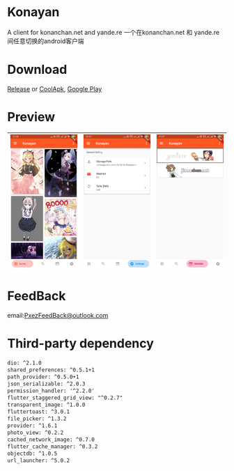 # Konayan
A client for konanchan.net and yande.re
一个在konanchan.net 和 yande.re 间任意切换的android客户端
# Download
[Release](https://github.com/Notsfsssf/Konayan/releases "Release")
or [CoolApk](https://www.coolapk.com/apk/222995),
[Google Play](https://play.google.com/store/apps/details?id=me.perol.play.konayan)
# Preview
|![homepreview.png Gif](homepreview.png "homepreview.png")|![settingpreview.png Gif](settingpreview.png "settingpreview.png")|![websitepreview.png Gif](websitepreview.png "websitepreview.png")|
|:-------------------:|:------------------------:|:------------------------:|
# FeedBack
email:PxezFeedBack@outlook.com
# Third-party dependency
    dio: ^2.1.0
    shared_preferences: ^0.5.1+1
    path_provider: ^0.5.0+1
    json_serializable: ^2.0.3
    permission_handler: '^2.2.0'
    flutter_staggered_grid_view: "^0.2.7"
    transparent_image: ^1.0.0
    fluttertoast: ^3.0.1
    file_picker: ^1.3.2
    provider: ^1.6.1
    photo_view: ^0.2.2
    cached_network_image: ^0.7.0
    flutter_cache_manager: ^0.3.2
    objectdb: ^1.0.5
    url_launcher: ^5.0.2